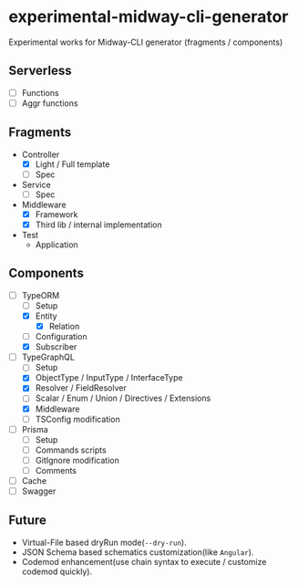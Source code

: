 # experimental-midway-cli-generator

Experimental works for Midway-CLI generator (fragments / components)

## Serverless

- [ ] Functions
- [ ] Aggr functions

## Fragments

- Controller
  - [x] Light / Full template
  - [ ] Spec
- Service
  - [ ] Spec
- Middleware
  - [x] Framework
  - [x] Third lib / internal implementation
- Test
  - Application

## Components

- [ ] TypeORM
  - [ ] Setup
  - [x] Entity
    - [x] Relation
  - [ ] Configuration
  - [x] Subscriber
- [ ] TypeGraphQL
  - [ ] Setup
  - [x] ObjectType / InputType / InterfaceType
  - [x] Resolver / FieldResolver
  - [ ] Scalar / Enum / Union / Directives / Extensions
  - [x] Middleware
  - [ ] TSConfig modification
- [ ] Prisma
  - [ ] Setup
  - [ ] Commands scripts
  - [ ] GitIgnore modification
  - [ ] Comments
- [ ] Cache
- [ ] Swagger

## Future

- Virtual-File based dryRun mode(`--dry-run`).
- JSON Schema based schematics customization(like `Angular`).
- Codemod enhancement(use chain syntax to execute / customize codemod quickly).
